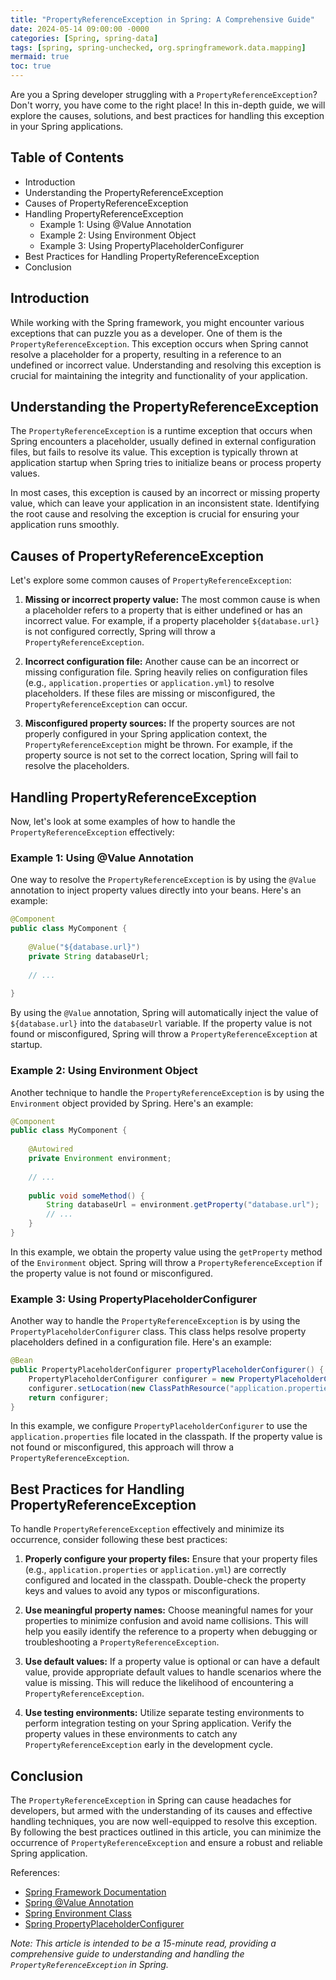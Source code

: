 ```yaml
---
title: "PropertyReferenceException in Spring: A Comprehensive Guide"
date: 2024-05-14 09:00:00 -0000
categories: [Spring, spring-data]
tags: [spring, spring-unchecked, org.springframework.data.mapping]
mermaid: true
toc: true
---
```



Are you a Spring developer struggling with a `PropertyReferenceException`? Don't worry, you have come to the right place! In this in-depth guide, we will explore the causes, solutions, and best practices for handling this exception in your Spring applications.

## Table of Contents

- Introduction
- Understanding the PropertyReferenceException
- Causes of PropertyReferenceException
- Handling PropertyReferenceException
    - Example 1: Using @Value Annotation
    - Example 2: Using Environment Object
    - Example 3: Using PropertyPlaceholderConfigurer
- Best Practices for Handling PropertyReferenceException
- Conclusion

## Introduction

While working with the Spring framework, you might encounter various exceptions that can puzzle you as a developer. One of them is the `PropertyReferenceException`. This exception occurs when Spring cannot resolve a placeholder for a property, resulting in a reference to an undefined or incorrect value. Understanding and resolving this exception is crucial for maintaining the integrity and functionality of your application.

## Understanding the PropertyReferenceException

The `PropertyReferenceException` is a runtime exception that occurs when Spring encounters a placeholder, usually defined in external configuration files, but fails to resolve its value. This exception is typically thrown at application startup when Spring tries to initialize beans or process property values.

In most cases, this exception is caused by an incorrect or missing property value, which can leave your application in an inconsistent state. Identifying the root cause and resolving the exception is crucial for ensuring your application runs smoothly.

## Causes of PropertyReferenceException

Let's explore some common causes of `PropertyReferenceException`:

1. **Missing or incorrect property value:** The most common cause is when a placeholder refers to a property that is either undefined or has an incorrect value. For example, if a property placeholder `${database.url}` is not configured correctly, Spring will throw a `PropertyReferenceException`.

2. **Incorrect configuration file:** Another cause can be an incorrect or missing configuration file. Spring heavily relies on configuration files (e.g., `application.properties` or `application.yml`) to resolve placeholders. If these files are missing or misconfigured, the `PropertyReferenceException` can occur.

3. **Misconfigured property sources:** If the property sources are not properly configured in your Spring application context, the `PropertyReferenceException` might be thrown. For example, if the property source is not set to the correct location, Spring will fail to resolve the placeholders.

## Handling PropertyReferenceException

Now, let's look at some examples of how to handle the `PropertyReferenceException` effectively:

### Example 1: Using @Value Annotation

One way to resolve the `PropertyReferenceException` is by using the `@Value` annotation to inject property values directly into your beans. Here's an example:

```java
@Component
public class MyComponent {
    
    @Value("${database.url}")
    private String databaseUrl;
    
    // ...
    
}
```

By using the `@Value` annotation, Spring will automatically inject the value of `${database.url}` into the `databaseUrl` variable. If the property value is not found or misconfigured, Spring will throw a `PropertyReferenceException` at startup.

### Example 2: Using Environment Object

Another technique to handle the `PropertyReferenceException` is by using the `Environment` object provided by Spring. Here's an example:

```java
@Component
public class MyComponent {
    
    @Autowired
    private Environment environment;
    
    // ...
    
    public void someMethod() {
        String databaseUrl = environment.getProperty("database.url");
        // ...
    }
}
```

In this example, we obtain the property value using the `getProperty` method of the `Environment` object. Spring will throw a `PropertyReferenceException` if the property value is not found or misconfigured.

### Example 3: Using PropertyPlaceholderConfigurer

Another way to handle the `PropertyReferenceException` is by using the `PropertyPlaceholderConfigurer` class. This class helps resolve property placeholders defined in a configuration file. Here's an example:

```java
@Bean
public PropertyPlaceholderConfigurer propertyPlaceholderConfigurer() {
    PropertyPlaceholderConfigurer configurer = new PropertyPlaceholderConfigurer();
    configurer.setLocation(new ClassPathResource("application.properties"));
    return configurer;
}
```

In this example, we configure `PropertyPlaceholderConfigurer` to use the `application.properties` file located in the classpath. If the property value is not found or misconfigured, this approach will throw a `PropertyReferenceException`.

## Best Practices for Handling PropertyReferenceException

To handle `PropertyReferenceException` effectively and minimize its occurrence, consider following these best practices:

1. **Properly configure your property files:** Ensure that your property files (e.g., `application.properties` or `application.yml`) are correctly configured and located in the classpath. Double-check the property keys and values to avoid any typos or misconfigurations.

2. **Use meaningful property names:** Choose meaningful names for your properties to minimize confusion and avoid name collisions. This will help you easily identify the reference to a property when debugging or troubleshooting a `PropertyReferenceException`.

3. **Use default values:** If a property value is optional or can have a default value, provide appropriate default values to handle scenarios where the value is missing. This will reduce the likelihood of encountering a `PropertyReferenceException`.

4. **Use testing environments:** Utilize separate testing environments to perform integration testing on your Spring application. Verify the property values in these environments to catch any `PropertyReferenceException` early in the development cycle.

## Conclusion

The `PropertyReferenceException` in Spring can cause headaches for developers, but armed with the understanding of its causes and effective handling techniques, you are now well-equipped to resolve this exception. By following the best practices outlined in this article, you can minimize the occurrence of `PropertyReferenceException` and ensure a robust and reliable Spring application.

References:
- [Spring Framework Documentation](https://docs.spring.io/spring-framework)
- [Spring @Value Annotation](https://docs.spring.io/spring-framework/docs/current/javadoc-api/org/springframework/beans/factory/annotation/Value.html)
- [Spring Environment Class](https://docs.spring.io/spring-framework/docs/current/javadoc-api/org/springframework/core/env/Environment.html)
- [Spring PropertyPlaceholderConfigurer](https://docs.spring.io/spring-framework/docs/current/javadoc-api/org/springframework/beans/factory/config/PropertyPlaceholderConfigurer.html)

*Note: This article is intended to be a 15-minute read, providing a comprehensive guide to understanding and handling the `PropertyReferenceException` in Spring.*